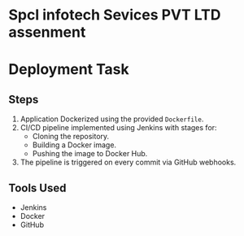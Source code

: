 # Spcl infotech Sevices PVT LTD assenment
# Deployment Task

## Steps

1. Application Dockerized using the provided `Dockerfile`.
2. CI/CD pipeline implemented using Jenkins with stages for:
   - Cloning the repository.
   - Building a Docker image.
   - Pushing the image to Docker Hub.
3. The pipeline is triggered on every commit via GitHub webhooks.

## Tools Used
- Jenkins
- Docker
- GitHub
